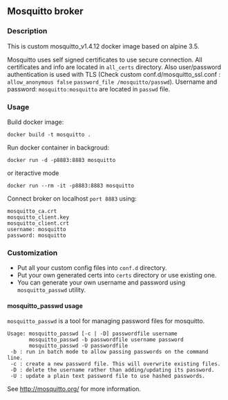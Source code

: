 ## Mosquitto broker
### Description
This is custom mosquitto_v1.4.12 docker image based on alpine 3.5.

Mosquitto uses self signed certificates to use secure connection. All certificates and info are located in ``all_certs`` directory.
Also user/password authentication is used with TLS (Check custom conf.d/mosquitto_ssl.conf : `` allow_anonymous false `` `` password_file /mosquitto/passwd ``). Username and password: `` mosquitto:mosquitto `` are located in `` passwd `` file.



### Usage
Build docker image:
```
docker build -t mosquitto .
```

Run docker container in backgroud:
```
docker run -d -p8883:8883 mosquitto
```
or iteractive mode
```
docker run --rm -it -p8883:8883 mosquitto
```
Connect broker on localhost ``port 8883`` using:
```
mosquitto_ca.crt
mosquitto_client.key
mosquitto_client.crt
username: mosquitto
password: mosquitto
```

### Customization
- Put all your custom config files into ``conf.d`` directory.
- Put your own generated certs into `` certs `` directory or use existing one.
- You can generate your own username and password using `` mosquitto_passwd `` utility.

#### mosquitto_passwd usage

``mosquitto_passwd`` is a tool for managing password files for mosquitto.

```
Usage: mosquitto_passwd [-c | -D] passwordfile username
       mosquitto_passwd -b passwordfile username password
       mosquitto_passwd -U passwordfile
 -b : run in batch mode to allow passing passwords on the command line.
 -c : create a new password file. This will overwrite existing files.
 -D : delete the username rather than adding/updating its password.
 -U : update a plain text password file to use hashed passwords.
```
See http://mosquitto.org/ for more information.
